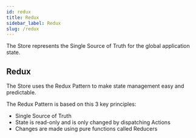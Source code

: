 ```yaml
---
id: redux
title: Redux
sidebar_label: Redux
slug: /redux
---
```


The Store represents the Single Source of Truth for the global application state.

## Redux

The Store uses the Redux Pattern to make state management easy and predictable.

The Redux Pattern is based on this 3 key principles:

-   Single Source of Truth
-   State is read-only and is only changed by dispatching Actions
-   Changes are made using pure functions called Reducers

